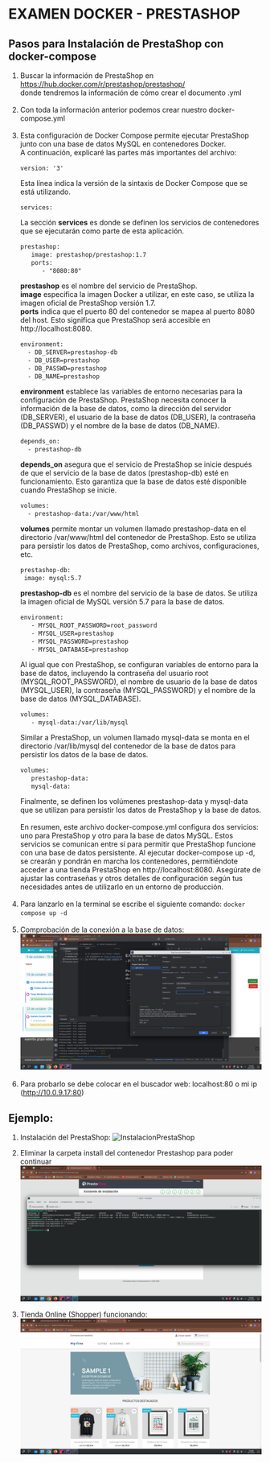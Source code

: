 # EXAMEN DOCKER - PRESTASHOP

## Pasos para Instalación de PrestaShop con docker-compose
1. Buscar la información de PrestaShop en https://hub.docker.com/r/prestashop/prestashop/ <br>donde tendremos la información de cómo crear el documento .yml<br><br>
2. Con toda la información anterior podemos crear nuestro docker-compose.yml<br><br>
3. Esta configuración de Docker Compose permite ejecutar PrestaShop junto con una base de datos MySQL en contenedores Docker. <br>A continuación, explicaré las partes más importantes del archivo:<br>
    ```
    version: '3'
    ```
   Esta línea indica la versión de la sintaxis de Docker Compose que se está utilizando.
    ```
    services:
    ```
   La sección **services** es donde se definen los servicios de contenedores que se ejecutarán como parte de esta aplicación.
    ```
    prestashop:
       image: prestashop/prestashop:1.7
       ports:
          - "8080:80"
    ```
    **prestashop** es el nombre del servicio de PrestaShop.<br>
    **image** especifica la imagen Docker a utilizar, en este caso, se utiliza la imagen oficial de PrestaShop versión 1.7.<br>
    **ports** indica que el puerto 80 del contenedor se mapea al puerto 8080 del host. Esto significa que PrestaShop será accesible en http://localhost:8080.
    ```
    environment:
      - DB_SERVER=prestashop-db
      - DB_USER=prestashop
      - DB_PASSWD=prestashop
      - DB_NAME=prestashop
    ```
   **environment** establece las variables de entorno necesarias para la configuración de PrestaShop. PrestaShop necesita conocer la información de la base de datos, 
   como la dirección del servidor (DB_SERVER), el usuario de la base de datos (DB_USER), la contraseña (DB_PASSWD) y el nombre de la base de datos (DB_NAME).
    ```
    depends_on:
      - prestashop-db
    ```
   **depends_on** asegura que el servicio de PrestaShop se inicie después de que el servicio de la base de datos (prestashop-db) esté en funcionamiento. Esto garantiza 
   que la base de datos esté disponible cuando PrestaShop se inicie.
    ```
    volumes:
      - prestashop-data:/var/www/html
    ```
   **volumes** permite montar un volumen llamado prestashop-data en el directorio /var/www/html del contenedor de PrestaShop. Esto se utiliza para persistir los datos de 
   PrestaShop, como archivos, configuraciones, etc.
   ```
   prestashop-db:
    image: mysql:5.7
   ```
   **prestashop-db** es el nombre del servicio de la base de datos. Se utiliza la imagen oficial de MySQL versión 5.7 para la base de datos.
   ```
   environment:
      - MYSQL_ROOT_PASSWORD=root_password
      - MYSQL_USER=prestashop
      - MYSQL_PASSWORD=prestashop
      - MYSQL_DATABASE=prestashop
   ```
   Al igual que con PrestaShop, se configuran variables de entorno para la base de datos, incluyendo la contraseña del usuario root (MYSQL_ROOT_PASSWORD), 
   el nombre de usuario de la base de datos (MYSQL_USER), la contraseña (MYSQL_PASSWORD) y el nombre de la base de datos (MYSQL_DATABASE).
   ```
   volumes:
      - mysql-data:/var/lib/mysql
   ```
   Similar a PrestaShop, un volumen llamado mysql-data se monta en el directorio /var/lib/mysql del contenedor de la base de datos para persistir los datos de la base de datos.
   ```
   volumes:
      prestashop-data:
      mysql-data:
   ```
   Finalmente, se definen los volúmenes prestashop-data y mysql-data que se utilizan para persistir los datos de PrestaShop y la base de datos.<br><br>
   En resumen, este archivo docker-compose.yml configura dos servicios: uno para PrestaShop y otro para la base de datos MySQL. Estos servicios se comunican entre sí para permitir 
   que PrestaShop funcione con una base de datos persistente. Al ejecutar docker-compose up -d, se crearán y pondrán en marcha los contenedores, permitiéndote acceder a una tienda 
   PrestaShop en http://localhost:8080. Asegúrate de ajustar las contraseñas y otros detalles de configuración según tus necesidades antes de utilizarlo en un entorno de producción.<br><br>
4. Para lanzarlo en la terminal se escribe el siguiente comando:
   ``docker compose up -d``
<br><br>
5. Comprobación de la conexión a la base de datos:
   ![Conexion](./imagenes/ConexionBD.png)
<br><br>
6. Para probarlo se debe colocar en el buscador web: localhost:80 o mi ip (http://10.0.9.17:80)

## Ejemplo:
1. Instalación del PrestaShop:
   ![InstalacionPrestaShop](./imagenes/Instalación_Final_PrestaShop.png)

2. Eliminar la carpeta install del contenedor Prestashop para poder continuar
   ![EliminarCarpetaInstall](./imagenes/EliminarCarpetaInstall.png)

3. Tienda Online (Shopper) funcionando:
   ![TiendaOnlineFuncionando](./imagenes/TiendaOnlineFuncionando.png)